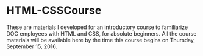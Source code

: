 # HTML-CSSCourse
These are materials I developed for an introductory course to familiarize DOC employees with HTML and CSS, for absolute beginners.
All the course materials will be available here by the time this course begins on Thursday, September 15, 2016.
